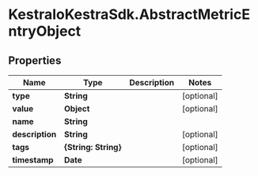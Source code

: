 # KestraIoKestraSdk.AbstractMetricEntryObject

## Properties

Name | Type | Description | Notes
------------ | ------------- | ------------- | -------------
**type** | **String** |  | [optional] 
**value** | **Object** |  | [optional] 
**name** | **String** |  | 
**description** | **String** |  | [optional] 
**tags** | **{String: String}** |  | [optional] 
**timestamp** | **Date** |  | [optional] 


